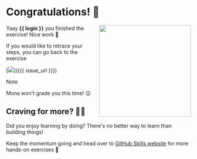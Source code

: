 # Congratulations! :tada:

<img src="https://octodex.github.com/images/welcometocat.png" align="right" height="250px" />

Yaay **{{ login }}** you finished the exercise! Nice work :tada:

If you would like to retrace your steps, you can go back to the exercise

[![](https://img.shields.io/badge/Go%20back%20to%20Exercise-%E2%86%92-1f883d?style=for-the-badge&logo=github&labelColor=197935)]({{{ issue_url }}})

> [!NOTE]
> Mona won't grade you this time! 😉


## Craving for more? :student:

Did you enjoy learning by doing? There's no better way to learn than building things!



Keep the momentum going and head over to [GitHub Skills website](https://skills.github.com) for more hands-on exercises :rocket:
